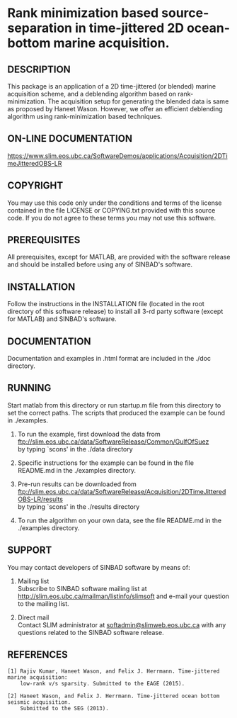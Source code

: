 # Rank minimization based source-separation in time-jittered 2D ocean-bottom marine acquisition.


## DESCRIPTION
This package is an application of a 2D time-jittered (or blended) marine 
     acquisition scheme, and a deblending algorithm based on rank-minimization.
The acquisition setup for generating the blended data is same as proposed by Haneet Wason.
However, we offer an efficient deblending algorithm using rank-minimization based techniques.


## ON-LINE DOCUMENTATION
<https://www.slim.eos.ubc.ca/SoftwareDemos/applications/Acquisition/2DTimeJitteredOBS-LR>
## COPYRIGHT
You may use this code only under the conditions and terms of the
     license contained in the file LICENSE or COPYING.txt provided with
     this source code. If you do not agree to these terms you may not
     use this software.


## PREREQUISITES
All prerequisites, except for MATLAB, are provided with the
     software release and should be installed before using any of
     SINBAD's software.


## INSTALLATION
Follow the instructions in the INSTALLATION file (located in the
     root directory of this software release) to install all 3-rd party
     software (except for MATLAB) and SINBAD's software.


## DOCUMENTATION
Documentation and examples in .html format are included in the ./doc directory.


## RUNNING
Start matlab from this directory or run startup.m file from this directory 
to set the correct paths. The scripts that produced the example can be found in ./examples. 

1. To run the example, first download the data from<br />
    	 <ftp://slim.eos.ubc.ca/data/SoftwareRelease/Common/GulfOfSuez><br />
        by typing `scons' in the ./data directory

2. Specific instructions for the example can be found in the file README.md in the 
        ./examples directory.

3. Pre-run results can be downloaded from<br />
        <ftp://slim.eos.ubc.ca/data/SoftwareRelease/Acquisition/2DTimeJitteredOBS-LR/results><br />
        by typing `scons' in the ./results directory

4. To run the algorithm on your own data, see the file README.md in the 
        ./examples directory.


## SUPPORT
You may contact developers of SINBAD software by means of:

1. Mailing list<br />
       Subscribe to SINBAD software mailing list at
        <http://slim.eos.ubc.ca/mailman/listinfo/slimsoft> and e-mail your
       question to the mailing list.

2. Direct mail<br />
       Contact SLIM administrator at <softadmin@slimweb.eos.ubc.ca> with any
       questions related to the SINBAD software release.


## REFERENCES
    [1] Rajiv Kumar, Haneet Wason, and Felix J. Herrmann. Time-jittered marine acquisition: 
        low-rank v/s sparsity. Submitted to the EAGE (2015).

    [2] Haneet Wason, and Felix J. Herrmann. Time-jittered ocean bottom seismic acquisition.
        Submitted to the SEG (2013).
    


